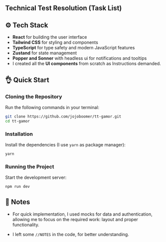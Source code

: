 ## Technical Test Resolution (Task List)

## ⚙️ Tech Stack

- **React** for building the user interface
- **Tailwind CSS** for styling and components
- **TypeScript** for type safety and modern JavaScript features
- **Zustand** for state management
- **Popper and Sonner** with headless ui for notifications and tooltips
- I created all the **UI components** from scratch as Instructions demanded.
## 👌 Quick Start

### Cloning the Repository

Run the following commands in your terminal:

```bash
git clone https://github.com/jojoboomer/tt-gamor.git
cd tt-gamor
```

### Installation

Install the dependencies (I use `yarn` as package manager):

```bash
yarn
```

### Running the Project

Start the development server:

```bash
npm run dev
```

## 📝 Notes

- For quick implementation, I used mocks for data and authentication, allowing me to focus on the required work: layout and proper functionality.

- I left some `//NOTES` in the code, for better understanding.